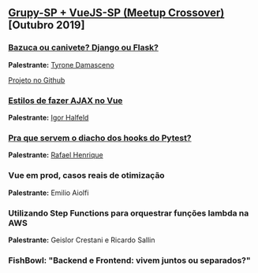 ## [Grupy-SP + VueJS-SP (Meetup Crossover)][0] [Outubro 2019]

### [Bazuca ou canivete? Django ou Flask?][3]

**Palestrante:** [Tyrone Damasceno][4]

[Projeto no Github][5]

### [Estilos de fazer AJAX no Vue][6]

**Palestrante:** [Igor Halfeld][7]

### [Pra que servem o diacho dos hooks do Pytest?][1]

**Palestrante:** [Rafael Henrique][2]

### Vue em prod, casos reais de otimização

**Palestrante:** Emilio Aiolfi

### Utilizando Step Functions para orquestrar funções lambda na AWS

**Palestrante:** Geislor Crestani e Ricardo Sallin

### FishBowl: "Backend e Frontend: vivem juntos ou separados?"



[0]: https://www.meetup.com/pt-BR/Grupy-SP/events/264981895/
[1]: https://docs.google.com/presentation/d/1oJt5Q_Uy8F2ZtMjRLV6bHXqDvnMVgC2uNe8s6gY7pwc/edit#slide=id.g61acab3f23_0_2
[2]: https://github.com/rafaelhenrique
[3]: https://slides.com/tyronedamasceno/bazuca-ou-canivete#/
[4]: https://github.com/tyronedamasceno
[5]: https://github.com/tyronedamasceno/flask-vs-django-api/blob/master/docs.md
[6]: https://github.com/IgorHalfeld/ajax-patterns-vuejs-demo
[7]: https://github.com/IgorHalfeld

